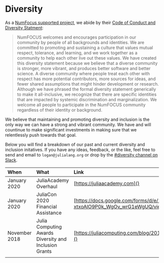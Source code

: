 # Diversity

As a [NumFocus supported project](https://numfocus.org), we abide by their [Code of Conduct and Diversity Statment](https://numfocus.org/code-of-conduct):  

> NumFOCUS welcomes and encourages participation in our community by people of all backgrounds and identities. We are committed to promoting and sustaining a culture that values mutual respect, tolerance, and learning, and we work together as a community to help each other live out these values.
> We have created this diversity statement because we believe that a diverse community is stronger, more vibrant, and produces better software and better science. A diverse community where people treat each other with respect has more potential contributors, more sources for ideas, and fewer shared assumptions that might hinder development or research.
> Although we have phrased the formal diversity statement generically to make it all-inclusive, we recognize that there are specific identities that are impacted by systemic discrimination and marginalization. We welcome all people to participate in the NumFOCUS community regardless of their identity or background.

We believe that maintaining and promoting diversity and inclusion is the only way we can have a strong and vibrant community. We have and will countinue to make significant investments in making sure that we relentlessly push towards that goal.

Below you will find a breakdown of our past and current diversity and inclusion initatives. If you have any ideas, feedback, or the like, feel free to send and email to `logan@julialang.org` or drop by the [#diversity channel on Slack](https://slackinvite.julialang.org).

 When                   | What                        | Link                          
 :-----------------------| :--------------------------- | :---------------------------  
 January 2020 | JuliaAcademy Overhaul | [https://juliaacademy.com]()  
 January 2020 | JuliaCon 2020 Financial Assistance | [https://docs.google.com/forms/d/e/1FAIpQLSeb0gjPEGbSa6twHIImSfE-xtxoAlO9P0k_WgOv_wrG1eWgUQ/viewform]()
 November 2018 | Julia Computing Awards Diversity and Inclusion Grants | [https://juliacomputing.com/blog/2018/11/30/DandI-grant-awards.html]()                    
                |                   |                   
